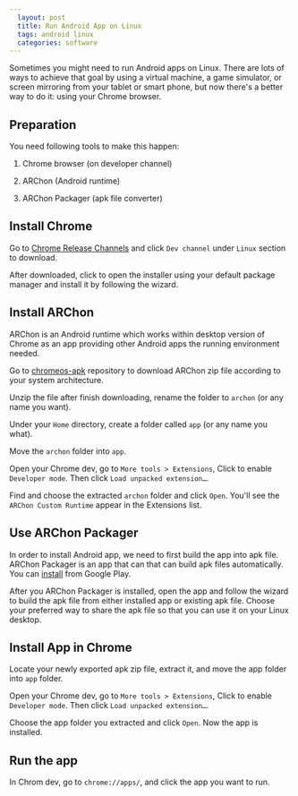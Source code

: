 ```yaml
---
  layout: post
  title: Run Android App on Linux
  tags: android linux
  categories: software
---
```


Sometimes you might need to run Android apps on Linux. There are lots of ways to achieve that goal by using a virtual machine<!--excerpt-->, a game simulator, or screen mirroring from your tablet or smart phone, but now there's a better way to do it: using your Chrome browser.

## Preparation

You need following tools to make this happen:

1. Chrome browser (on developer channel)

2. ARChon (Android runtime)

3. ARChon Packager (apk file converter)

## Install Chrome

Go to [Chrome Release Channels](https://www.chromium.org/getting-involved/dev-channel) and click `Dev channel` under `Linux` section to download.

After downloaded, click to open the installer using your default package manager and install it by following the wizard.

## Install ARChon

ARChon is an Android runtime which works within desktop version of Chrome as an app providing other Android apps the running environment needed.

Go to [chromeos-apk](https://github.com/vladikoff/chromeos-apk/releases) repository to download ARChon zip file according to your system architecture.

Unzip the file after finish downloading, rename the folder to `archon` (or any name you want).

Under your `Home` directory, create a folder called `app` (or any name you what).

Move the `archon` folder into `app`.

Open your Chrome dev, go to `More tools > Extensions`, Click to enable `Developer mode`. Then click `Load unpacked extension…`.

Find and choose the extracted `archon` folder and click `Open`. You'll see the `ARChon Custom Runtime` appear in the Extensions list.

## Use ARChon Packager

In order to install Android app, we need to first build the app into apk file. ARChon Packager is an app that can that can build apk files automatically. You can [install](https://play.google.com/store/apps/details?id=me.bpear.archonpackager) from Google Play.

After you ARChon Packager is installed, open the app and follow the wizard to build the apk file from either installed app or existing apk file. Choose your preferred way to share the apk file so that you can use it on your Linux desktop.

## Install App in Chrome

Locate your newly exported apk zip file, extract it, and move the app folder into `app` folder.

Open your Chrome dev, go to `More tools > Extensions`, Click to enable `Developer mode`. Then click `Load unpacked extension…`.

Choose the app folder you extracted and click `Open`. Now the app is installed.

## Run the app

In Chrom dev, go to `chrome://apps/`, and click the app you want to run.
